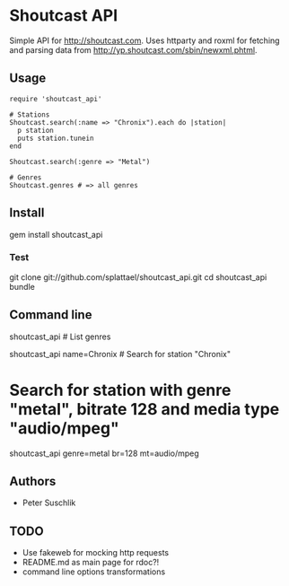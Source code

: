 # Shoutcast API

Simple API for http://shoutcast.com.
Uses httparty and roxml for fetching and parsing data from http://yp.shoutcast.com/sbin/newxml.phtml.

## Usage

    require 'shoutcast_api'

    # Stations
    Shoutcast.search(:name => "Chronix").each do |station|
      p station
      puts station.tunein
    end

    Shoutcast.search(:genre => "Metal")

    # Genres
    Shoutcast.genres # => all genres

## Install

  gem install shoutcast_api

### Test

  git clone git://github.com/splattael/shoutcast_api.git
  cd shoutcast_api
  bundle

## Command line

  shoutcast_api               # List genres

  shoutcast_api name=Chronix  # Search for station "Chronix"

  # Search for station with genre "metal", bitrate 128 and media type "audio/mpeg"
  shoutcast_api genre=metal br=128 mt=audio/mpeg

## Authors

* Peter Suschlik

## TODO

* Use fakeweb for mocking http requests
* README.md as main page for rdoc?!
* command line options transformations

